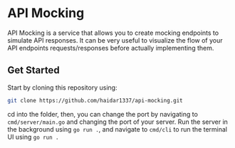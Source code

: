 # API Mocking
API Mocking is a service that allows you to create mocking endpoints to simulate API responses. It can be very useful to visualize the flow of your API endpoints requests/responses before actually implementing them.


## Get Started
Start by cloning this repository using:
```bash
git clone https://github.com/haidar1337/api-mocking.git
```

cd into the folder, then, you can change the port by navigating to `cmd/server/main.go` and changing the port of your server.
Run the server in the background using `go run .`, and navigate to `cmd/cli` to run the terminal UI using `go run .`
